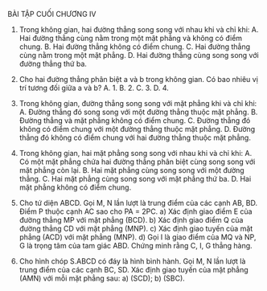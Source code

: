 BÀI TẬP CUỐI CHƯƠNG IV

1. Trong không gian, hai đường thẳng song song với nhau khi và chỉ khi:
   A. Hai đường thẳng cùng nằm trong một mặt phẳng và không có điểm chung.
   B. Hai đường thẳng không có điểm chung.
   C. Hai đường thẳng cùng nằm trong một mặt phẳng.
   D. Hai đường thẳng cùng song song với đường thẳng thứ ba.

2. Cho hai đường thẳng phân biệt a và b trong không gian. Có bao nhiêu vị trí tương đối giữa a và b?
   A. 1.          B. 2.          C. 3.          D. 4.

3. Trong không gian, đường thẳng song song với mặt phẳng khi và chỉ khi:
   A. Đường thẳng đó song song với một đường thẳng thuộc mặt phẳng.
   B. Đường thẳng và mặt phẳng không có điểm chung.
   C. Đường thẳng đó không có điểm chung với một đường thẳng thuộc mặt phẳng.
   D. Đường thẳng đó không có điểm chung với hai đường thẳng thuộc mặt phẳng.

4. Trong không gian, hai mặt phẳng song song với nhau khi và chỉ khi:
   A. Có một mặt phẳng chứa hai đường thẳng phân biệt cùng song song với mặt phẳng còn lại.
   B. Hai mặt phẳng cùng song song với một đường thẳng.
   C. Hai mặt phẳng cùng song song với mặt phẳng thứ ba.
   D. Hai mặt phẳng không có điểm chung.

5. Cho tứ diện ABCD. Gọi M, N lần lượt là trung điểm của các cạnh AB, BD. Điểm P thuộc cạnh AC sao cho PA = 2PC.
   a) Xác định giao điểm E của đường thẳng MP với mặt phẳng (BCD).
   b) Xác định giao điểm Q của đường thẳng CD với mặt phẳng (MNP).
   c) Xác định giao tuyến của mặt phẳng (ACD) với mặt phẳng (MNP).
   d) Gọi I là giao điểm của MQ và NP, G là trọng tâm của tam giác ABD. Chứng minh rằng C, I, G thẳng hàng.

6. Cho hình chóp S.ABCD có đáy là hình bình hành. Gọi M, N lần lượt là trung điểm của các cạnh BC, SD. Xác định giao tuyến của mặt phẳng (AMN) với mỗi mặt phẳng sau:
   a) (SCD);                b) (SBC).